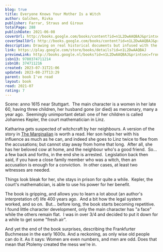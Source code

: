 ```yaml
---
blog: true
title: Everyone Knows Your Mother Is a Witch
author: Galchen, Rivka
publisher: Farrar, Straus and Giroux
totalPage: 288
publishDate: 2021-06-08
coverUrl: http://books.google.com/books/content?id=n1L2DwAAQBAJ&printsec=frontcover&img=1&zoom=1&edge=curl&source=gbs_api
coverSmallUrl: http://books.google.com/books/content?id=n1L2DwAAQBAJ&printsec=frontcover&img=1&zoom=5&edge=curl&source=gbs_api
description: Drawing on real historical documents but infused with the intensity of imagination, sly humor, and intellectual fire for which award-winning author Rivka Galchen’s writing is known, Everyone Knows Your Mother Is a Witch is a tale for our time—the story of how a community becomes implicated in collective aggression and hysterical fear. The year is 1619, in the German duchy of Württemberg. Plague is spreading. The Thirty Years War has begun, and fear and suspicion are in the air throughout the Holy Roman Empire. In the small town of Leonberg, Katherina Kepler is accused of being a witch. An illiterate widow, Katherina is known by her neighbors for her herbal remedies and the success of her children, including her eldest, Johannes, who is the Imperial Mathematician and renowned author of the laws of planetary motion. It’s enough to make anyone jealous, and Katherina has done herself no favors by being out and about and in everyone’s business. So when the deranged and insipid Ursula Reinbold (or as Katherina calls her, the Werewolf) accuses Katherina of offering her a bitter, witchy drink that has made her ill, Katherina is in trouble. Her scientist son must turn his attention from the music of the spheres to the job of defending his mother. Facing the threat of financial ruin, torture, and even execution, Katherina tells her side of the story to her friend and next-door neighbor Simon, a reclusive widower imperiled by his own secrets. Provocative and entertaining, Galchen’s bold new novel touchingly illuminates a society, and a family, undone by superstition, the state, and the mortal convulsions of history.
link: https://play.google.com/store/books/details?id=n1L2DwAAQBAJ
previewLink: http://books.google.nl/books?id=n1L2DwAAQBAJ&printsec=frontcover&dq=Rivka+Galchen,+Everybody+knows+your+mother+is+a+witch&hl=&as_pt=BOOKS&cd=1&source=gbs_api
isbn13: 9780374711214
isbn10: 374711216
created: 2023-07-31T21:06
updated: 2023-08-27T13:29
parent: book I've read
layout: book
read: 2021-07
rating: 7
---
```

  
Scene: anno 1615 near Stuttgart.  The main character is a women in her late 60, having three children, her husband gone (or died) as mercenary, many a year ago.  Seemingly unimportant detail: one of her children is called Johannes Kepler, the court mathematician in Linz.  
  
Katharina gets suspected of witchcraft by her neighbours. A version of the story in [The Marginalian](https://www.themarginalian.org/2019/12/26/katharina-kepler-witchcraft-dream/) is worth a read.  Her son helps her with his influence as much as he can, and indeed she goes to Linz twice to flee from the accusations; but cannot stay away from home that long.  After all, she has her beloved cow at home, and the neighbour who's a good friend.  So... a few back and forths, in the end she is arrested.  Legislation back then said, if you have a close family member who was a witch, then an accusation is enough for a conviction.  In other cases, at least two witnesses are needed.    
  
Things look bleak for her, she stays in prison for quite a while.  Kepler, the court's mathematician, is able to use his power for her benefit.     
  
The book is gripping, and allows you to learn a lot about (an author's interpretation of) life 400 years ago.  And a bit how the legal system worked, and so on.  But... before long, the book starts becoming repetitive.  I found little character development, only the main character has "a face" while the others remain flat.  I was in over 3/4 and decided to put it down for a while to get some "fresh air".  
  
And yet the end of the book surprises, describing the Frankfurter Buchmesse in the early 1600s. And a reckoning, as only wise old people can do it. As it says: Women are even numbers, and men are odd. Does that mean that Ptolemy created the mess we're in.